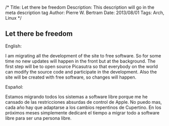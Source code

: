 /*
Title: Let there be freedom
Description: This description will go in the meta description tag
Author: Pierre W. Bertram
Date: 2013/08/01
Tags: Arch, Linux
*/
## Let there be freedom

English:

I am migrating all the development of the site to free software. So for some time no new updates will happen in the front but at the background. The first step will be to open source Picasutra so that everybody on the world can modify the source code and participate in the development. Also the site will be created with free software, so changes will happen.

Español:

Estamos migrando todos los sistemas a software libre porque me he cansado de las restricciones absurdas de control de Apple. No puedo mas, cada año hay que adaptarse a los cambios repentinos de Cupertino. En los próximos meses simplemente dedicaré el tiempo a migrar todo a software libre para ser una persona libre.


